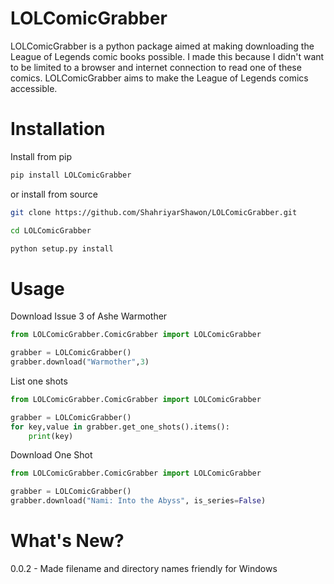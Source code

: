 # LOLComicGrabber

LOLComicGrabber is a python package aimed at making downloading the League of Legends comic books possible. I made this because I didn't want to be limited to a browser and internet connection to read one of these comics. LOLComicGrabber aims to make the League of Legends comics accessible.

# Installation
Install from pip

```bash 
pip install LOLComicGrabber
```

or install from source

```bash
git clone https://github.com/ShahriyarShawon/LOLComicGrabber.git
```
```bash
cd LOLComicGrabber
```
```bash
python setup.py install 
```


# Usage

Download Issue 3 of Ashe Warmother
```python
from LOLComicGrabber.ComicGrabber import LOLComicGrabber

grabber = LOLComicGrabber()
grabber.download("Warmother",3)
```

List one shots
```python
from LOLComicGrabber.ComicGrabber import LOLComicGrabber

grabber = LOLComicGrabber()
for key,value in grabber.get_one_shots().items():
    print(key)
```

Download One Shot
```python
from LOLComicGrabber.ComicGrabber import LOLComicGrabber

grabber = LOLComicGrabber()
grabber.download("Nami: Into the Abyss", is_series=False)
```


# What's New?

0.0.2 - Made filename and directory names friendly for Windows